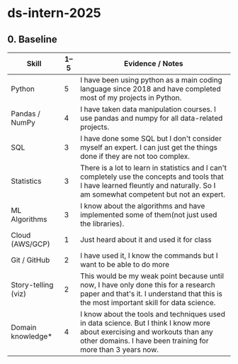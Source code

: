 # ds-intern-2025

## 0. Baseline
| Skill               | 1–5 | Evidence / Notes |
| ------------------- | --- | ---------------- |
| Python              |  5  |  I have been using python as a main coding language since 2018 and have completed most of my projects in Python.    |
| Pandas / NumPy      |  4  |  I have taken data manipulation courses. I use pandas and numpy for all data-related projects.    |
| SQL                 |  3  |  I have done some SQL but I don't consider myself an expert. I can just get the things done if they are not too complex.                |
| Statistics          |  3  |  There is a lot to learn in statistics and I can't completely use the concepts and tools that I have learned fleuntly and naturally. So I am somewhat competent but not an expert.                |
| ML Algorithms       |  3  |   I know about the algorithms and have implemented some of them(not just used the libraries).        |
| Cloud (AWS/GCP)     |  1  |   Just heard about it and used it for class               |
| Git / GitHub        |  2  |   I have used it, I know the commands but I want to be able to do more               |
| Story-telling (viz) |  2  |   This would be my weak point because until now, I have only done this for a research paper and that's it. I understand that this is the most important skill for data science.               |
| Domain knowledge\*  |  4  |   I know about the tools and techniques used in data science. But I think I know more about exercising and workouts than any other domains. I have been training for more than 3 years now.         |
